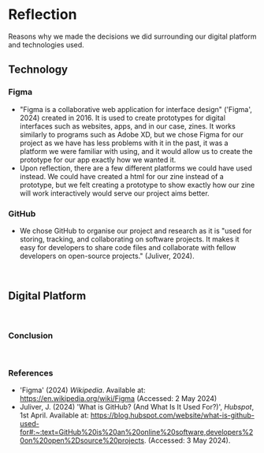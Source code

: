 # Reflection
Reasons why we made the decisions we did surrounding our digital platform and technologies used.
<br>

## Technology
### Figma
- "Figma is a collaborative web application for interface design" ('Figma', 2024)  created in 2016. It is used to create prototypes for digital interfaces such as websites, apps, and in our case, zines. It works similarly to programs such as Adobe XD, but we chose Figma for our project as we have has less problems with it in the past, it was a platform we were familiar with using, and it would allow us to create the prototype for our app exactly how we wanted it.
- Upon reflection, there are a few different platforms we could have used instead. We could have created a html for our zine instead of a prototype, but we felt creating a prototype to show exactly how our zine will work interactively would serve our project aims better.

### GitHub
- We chose GitHub to organise our project and research as it is "used for storing, tracking, and collaborating on software projects. It makes it easy for developers to share code files and collaborate with fellow developers on open-source projects." (Juliver, 2024).
<br>

## Digital Platform
<br>

### Conclusion
<br>

### References
- 'Figma' (2024) *Wikipedia*. Available at: https://en.wikipedia.org/wiki/Figma (Accessed: 2 May 2024)
- Juliver, J. (2024) 'What is GitHub? (And What Is It Used For?)', *Hubspot*, 1st April. Available at: https://blog.hubspot.com/website/what-is-github-used-for#:~:text=GitHub%20is%20an%20online%20software,developers%20on%20open%2Dsource%20projects. (Accessed: 3 May 2024).

<br>

